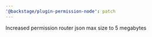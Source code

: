 ```yaml
---
'@backstage/plugin-permission-node': patch
---
```


Increased permission router json max size to 5 megabytes
